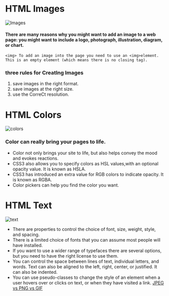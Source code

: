 # HTML Images 
![Images](https://d2h0cx97tjks2p.cloudfront.net/blogs/wp-content/uploads/sites/2/2020/07/html-images-df.jpg)

#### There are many reasons why you might want to add an image to a web page: you might want to include a logo, photograph, illustration, diagram, or chart.
``` 
<img> To add an image into the page you need to use an <img>element. This is an empty element (which means there is no closing tag). 
```

### three rules for CreatIng Images
1. save images in the right format.
2. save images at the right size.
3. use the CorreCt resolution.

# HTML Colors 
![colors](https://cdn.educba.com/academy/wp-content/uploads/2019/12/HTML-Colors-.png.webp)

### Color can really bring your pages to life.
- Color not only brings your site to life, but also helps convey the mood and evokes reactions.
- CSS3 also allows you to specify colors as HSL values,with an optional opacity value. It is known as HSLA. 
- CSS3 has introduced an extra value for RGB colors to indicate opacity. It is known as RGBA.
- Color pickers can help you find the color you want.
# HTML Text 
![text](https://media.gcflearnfree.org/content/5e4182687a65ef28580b7d20_02_10_2020/textElement.png)

- There are properties to control the choice of font, size, weight, style, and spacing.
- There is a limited choice of fonts that you can assume most people will have installed.
- If you want to use a wider range of typefaces there are several options, but you need to have the right license to use them.
- You can control the space between lines of text, individual letters, and words. Text can also be aligned to the left, right, center, or justified. It can also be indented.
- You can use pseudo-classes to change the style of an element when a user hovers over or clicks on text, or when they have visited a link.
[JPEG vs PNG vs GIF](https://blog.imagekit.io/jpeg-vs-png-vs-gif-which-image-format-to-use-and-when-c8913ae3e01d)